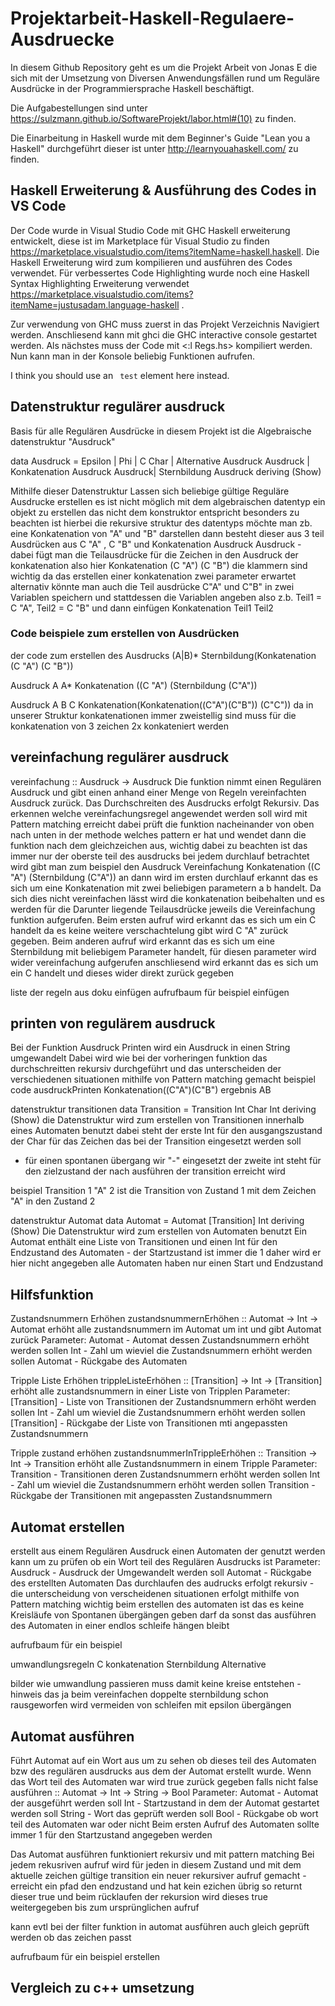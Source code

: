 # Projektarbeit-Haskell-Regulaere-Ausdruecke

In diesem Github Repository geht es um die Projekt Arbeit von Jonas E die sich mit der Umsetzung von Diversen Anwendungsfällen rund um Reguläre Ausdrücke in der Programmiersprache Haskell beschäftigt.

Die Aufgabestellungen sind unter https://sulzmann.github.io/SoftwareProjekt/labor.html#(10) zu finden.

Die Einarbeitung in Haskell wurde mit dem Beginner's Guide "Lean you a Haskell" durchgeführt dieser ist unter http://learnyouahaskell.com/ zu finden.

## Haskell Erweiterung & Ausführung des Codes in VS Code

Der Code wurde in Visual Studio Code mit GHC Haskell erweiterung entwickelt, diese ist im Marketplace für Visual Studio zu finden https://marketplace.visualstudio.com/items?itemName=haskell.haskell.
Die Haskell Erweiterung wird zum kompilieren und ausführen des Codes verwendet. Für verbessertes Code Highlighting wurde noch eine Haskell Syntax Highlighting Erweiterung verwendet https://marketplace.visualstudio.com/items?itemName=justusadam.language-haskell .

Zur verwendung von GHC muss zuerst in das Projekt Verzeichnis Navigiert werden. Anschliesend kann mit ghci die GHC interactive console gestartet werden. Als nächstes muss der Code mit <:l Regs.hs> kompiliert werden.
Nun kann man in der Konsole beliebig Funktionen aufrufen.

I think you should use an
` test` element here instead.

## Datenstruktur regulärer ausdruck
Basis für alle Regulären Ausdrücke in diesem Projekt ist die Algebraische datenstruktur "Ausdruck"

data Ausdruck = Epsilon | Phi | C Char | Alternative Ausdruck Ausdruck | Konkatenation Ausdruck Ausdruck| Sternbildung Ausdruck deriving (Show)


Mithilfe dieser Datenstruktur Lassen sich beliebige gültige Reguläre Ausdrucke erstellen es ist nicht möglich
mit dem algebraischen datentyp ein objekt zu erstellen das nicht dem konstruktor entspricht
besonders zu beachten ist hierbei die rekursive struktur des datentyps möchte man zb.
eine Konkatenation von "A" und "B" darstellen dann besteht dieser aus 3 teil Ausdrücken
aus C "A" ,  C "B" und Konkatenation Ausdruck Ausdruck - dabei fügt man die Teilausdrücke für die Zeichen
in den Ausdruck der konkatenation also hier Konkatenation (C "A") (C "B")
die klammern sind wichtig da das erstellen einer konkatenation zwei parameter erwartet
alternativ könnte man auch die Teil ausdrücke C"A" und C"B" in zwei Variablen speichern und stattdessen die 
Variablen angeben also z.b. Teil1 = C "A", Teil2 = C "B" und dann einfügen Konkatenation Teil1 Teil2

### Code beispiele zum erstellen von Ausdrücken
der code zum erstellen des Ausdrucks (A|B)*
Sternbildung(Konkatenation (C "A") (C "B"))

Ausdruck A A*
Konkatenation ((C "A") (Sternbildung (C"A"))

Ausdruck A B C
Konkatenation(Konkatenation((C"A")(C"B")) (C"C"))
da in unserer Struktur konkatenationen immer zweistellig sind muss für die konkatenation von 3 zeichen
2x konkateniert werden

## vereinfachung regulärer ausdruck
vereinfachung :: Ausdruck -> Ausdruck
Die funktion nimmt einen Regulären Ausdruck und gibt einen anhand einer Menge von Regeln vereinfachten
Ausdruck zurück. Das Durchschreiten des Ausdrucks erfolgt Rekursiv. Das erkennen welche vereinfachungsregel
angewendet werden soll wird mit Pattern matching erreicht dabei prüft die funktion nacheinander von oben nach
unten in der methode welches pattern er hat und wendet dann die funktion nach dem gleichzeichen aus, wichtig
dabei zu beachten ist das immer nur der oberste teil des ausdrucks bei jedem durchlauf betrachtet wird
gibt man zum beispiel den Ausdruck Vereinfachung Konkatenation ((C "A") (Sternbildung (C"A")) an dann wird im ersten durchlauf
erkannt das es sich um eine Konkatenation mit zwei beliebigen parametern a b handelt. Da sich dies nicht vereinfachen
lässt wird die konkatenation beibehalten und es werden für die Darunter liegende Teilausdrücke
jeweils die Vereinfachung funktion aufgerufen. Beim ersten aufruf wird erkannt das es sich um ein C handelt 
da es keine weitere verschachtelung gibt wird C "A" zurück gegeben. Beim anderen aufruf wird erkannt das es sich
um eine Sternbildung mit beliebigem Parameter handelt, für diesen parameter wird wider vereinfachung aufgerufen
anschliesend wird erkannt das es sich um ein C handelt und dieses wider direkt zurück gegeben

liste der regeln aus doku einfügen
aufrufbaum für beispiel einfügen


## printen von regulärem ausdruck
Bei der Funktion Ausdruck Printen wird ein Ausdruck in einen String umgewandelt
Dabei wird wie bei der vorheringen funktion das durchschreitten rekursiv durchgeführt und das unterscheiden der 
verschiedenen situationen mithilfe von Pattern matching gemacht
beispiel code ausdruckPrinten Konkatenation((C"A")(C"B")
ergebnis AB

datenstruktur transitionen
data Transition = Transition Int Char Int deriving (Show)
die Datenstruktur wird zum erstellen von Transitionen innerhalb eines Automaten benutzt
dabei steht der erste Int für den ausgangszustand der Char für das Zeichen das bei der Transition eingesetzt werden soll
- für einen spontanen übergang wir "-" eingesetzt der zweite int steht für den zielzustand der nach ausführen
der transition erreicht wird

beispiel Transition 1 "A" 2
ist die Transition von Zustand 1 mit dem Zeichen "A" in den Zustand 2


datenstruktur Automat
data Automat = Automat [Transition] Int deriving (Show)
Die Datenstruktur wird zum erstellen von Automaten benutzt
Ein Automat enthält eine Liste von Transitionen und einen Int für den Endzustand 
des Automaten - der Startzustand ist immer die 1 daher wird er hier nicht angegeben
alle Automaten haben nur einen Start und Endzustand

## Hilfsfunktion

Zustandsnummern Erhöhen
zustandsnummernErhöhen :: Automat -> Int -> Automat
erhöht alle zustandsnummern im Automat um int und gibt Automat zurück
Parameter:
Automat - Automat dessen Zustandsnummern erhöht werden sollen
Int - Zahl um wieviel die Zustandsnummern erhöht werden sollen
Automat - Rückgabe des Automaten

Tripple Liste Erhöhen
trippleListeErhöhen :: [Transition] -> Int -> [Transition]
erhöht alle zustandsnummern in einer Liste von Tripplen
Parameter:
[Transition] - Liste von Transitionen der Zustandsnummern erhöht werden sollen
Int - Zahl um wieviel die Zustandsnummern erhöht werden sollen
[Transition] - Rückgabe der Liste von Transitionen mti angepassten Zustandsnummern

Tripple zustand erhöhen
zustandsnummerInTrippleErhöhen :: Transition -> Int -> Transition
erhöht alle Zustandsnummern in einem Tripple
Parameter:
Transition - Transitionen deren Zustandsnummern erhöht werden sollen
Int - Zahl um wieviel die Zustandsnummern erhöht werden sollen
Transition - Rückgabe der Transitionen mit angepassten Zustandsnummern


## Automat erstellen
erstellt aus einem Regulären Ausdruck einen Automaten der genutzt werden kann
um zu prüfen ob ein Wort teil des Regulären Ausdrucks ist
Parameter:
Ausdruck - Ausdruck der Umgewandelt werden soll
Automat - Rückgabe des erstellten Automaten
Das durchlaufen des audrucks erfolgt rekursiv - die unterscheidung von verscheidenen situationen
erfolgt mithilfe von Pattern matching
wichtig beim erstellen des automaten ist das es keine Kreisläufe von Spontanen übergängen geben darf
da sonst das ausführen des Automaten in einer endlos schleife hängen bleibt

aufrufbaum für ein beispiel

umwandlungsregeln 
C
konkatenation
Sternbildung
Alternative

bilder wie umwandlung passieren muss damit keine kreise entstehen - hinweis das ja beim vereinfachen doppelte
sternbildung schon rausgeworfen wird
    vermeiden von schleifen mit epsilon übergängen


## Automat ausführen
Führt Automat auf ein Wort aus um zu sehen ob dieses teil des Automaten bzw des regulären ausdrucks
aus dem der Automat erstellt wurde. Wenn das Wort teil des Automaten war wird true zurück gegeben
falls nicht false
ausführen :: Automat -> Int -> String -> Bool
Parameter:
Automat - Automat der ausgeführt werden soll
Int - Startzustand in dem der Automat gestartet werden soll
String - Wort das geprüft werden soll
Bool - Rückgabe ob wort teil des Automaten war oder nicht
Beim ersten Aufruf des Automaten sollte immer 1 für den Startzustand angegeben werden

Das Automat ausführen funktioniert rekursiv und mit pattern matching
Bei jedem rekusriven aufruf wird für jeden in diesem Zustand und mit dem aktuelle zeichen
gültige transition ein neuer rekursiver aufruf gemacht - erreicht ein pfad den endzustand und hat kein ezichen übrig so returnt
dieser true und beim rücklaufen der rekursion wird dieses true weitergegeben bis zum ursprünglichen aufruf

kann evtl bei der filter funktion in automat ausführen auch gleich geprüft werden ob das zeichen passt

aufrufbaum für ein beispiel erstellen



## Vergleich zu c++ umsetzung